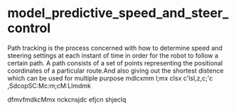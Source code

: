 # model_predictive_speed_and_steer_control
Path tracking is the process concerned with how to determine speed and steering settings at
each instant of time in order for the robot to follow a certain path. A path consists of a set of
points representing the positional coordinates of a particular route.And also giving out the shortest distence which can be used for multiple purpose
mdlcxmm l;mx clsx c'lsl,z,c;'c ,SdcopSC:Mc:m;cM:Llmdmk  

dfmvfmdkcMmx
nckcnsjdc
efjcn shjeclq

